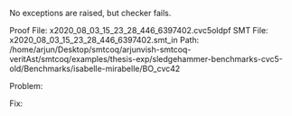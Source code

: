 No exceptions are raised, but checker fails.

Proof File: x2020_08_03_15_23_28_446_6397402.cvc5oldpf
SMT File: x2020_08_03_15_23_28_446_6397402.smt_in
Path: /home/arjun/Desktop/smtcoq/arjunvish-smtcoq-veritAst/smtcoq/examples/thesis-exp/sledgehammer-benchmarks-cvc5-old/Benchmarks/isabelle-mirabelle/BO_cvc42

Problem:

Fix:
